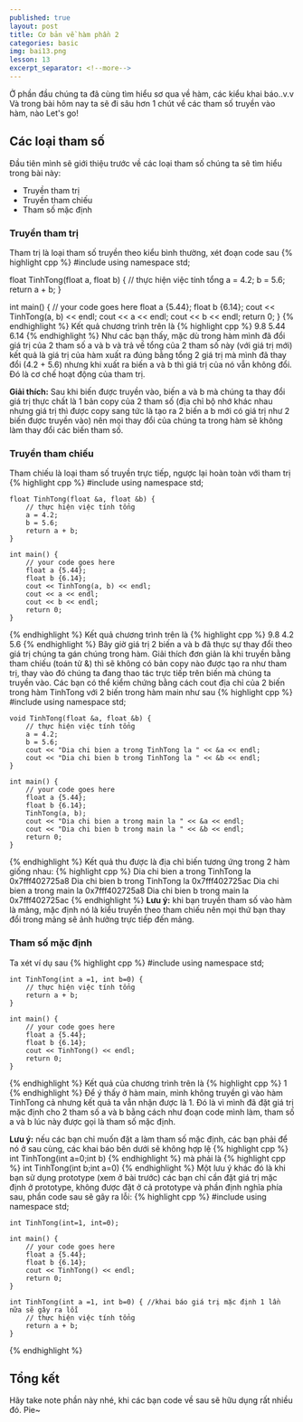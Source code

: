 ```yaml
---
published: true
layout: post
title: Cơ bản về hàm phần 2
categories: basic
img: bai13.png
lesson: 13
excerpt_separator: <!--more-->
---
```

Ở phần đầu chúng ta đã cùng tìm hiểu sơ qua về hàm, các kiểu khai báo..v.v Và trong bài hôm nay ta sẽ đi sâu hơn 1 chút về các tham số truyền vào hàm, nào Let's go!
## Các loại tham số
Đầu tiên mình sẽ giới thiệu trước về các loại tham số chúng ta sẽ tìm hiểu trong bài này:
- Truyền tham trị
- Truyền tham chiếu
- Tham số mặc định

### Truyền tham trị
Tham trị là loại tham số truyền theo kiểu bình thường, xét đoạn code sau
{% highlight cpp %}
#include <iostream>
using namespace std;
 
float TinhTong(float a, float b) {
	// thực hiện việc tính tổng
  	a = 4.2;
  	b = 5.6;
	return a + b;
}
 
int main() {
	// your code goes here
	float a {5.44};
	float b {6.14};
	cout << TinhTong(a, b) << endl;
  	cout << a << endl;
  	cout << b << endl;
	return 0;
}
{% endhighlight %}
Kết quả chương trình trên là
{% highlight cpp %}
	9.8
	5.44
	6.14
{% endhighlight %}
Như các bạn thấy, mặc dù trong hàm mình đã đổi giá trị của 2 tham số a và b và trả về tổng của 2 tham số này (với giá trị mới) kết quả là giá trị của hàm xuất ra đúng bằng tổng 2 giá trị mà mình đã thay đổi (4.2 + 5.6) nhưng khi xuất ra biến a và b thì giá trị của nó vẫn không đổi. Đó là cơ chế hoạt động của tham trị.

**Giải thích:** Sau khi biến được truyền vào, biến a và b mà chúng ta thay đổi giá trị thực chất là 1 bản copy của 2 tham số (địa chỉ bộ nhớ khác nhau nhưng giá trị thì được copy sang tức là tạo ra 2 biến a b mới có giá trị như 2 biến được truyền vào) nên mọi thay đổi của chúng ta trong hàm sẽ không làm thay đổi các biến tham số.
### Truyền tham chiếu
Tham chiếu là loại tham số truyền trực tiếp, ngược lại hoàn toàn với tham trị
{% highlight cpp %}
    #include <iostream>
    using namespace std;
     
    float TinhTong(float &a, float &b) {
    	// thực hiện việc tính tổng
      	a = 4.2;
      	b = 5.6;
    	return a + b;
    }
     
    int main() {
    	// your code goes here
    	float a {5.44};
    	float b {6.14};
    	cout << TinhTong(a, b) << endl;
      	cout << a << endl;
      	cout << b << endl;
    	return 0;
    }
{% endhighlight %}
Kết quả chương trình trên là
{% highlight cpp %}
	9.8
	4.2
	5.6
{% endhighlight %}
Bây giờ giá trị 2 biến a và b đã thực sự thay đổi theo giá trị chúng ta gán chúng trong hàm. Giải thích đơn giản là khi truyền bằng tham chiếu (toán tử &) thì sẽ không có bản copy nào được tạo ra như tham trị, thay vào đó chúng ta đang thao tác trực tiếp trên biến mà chúng ta truyền vào. Các bạn có thể kiểm chứng bằng cách cout địa chỉ của 2 biến trong hàm TinhTong với 2 biến trong hàm main như sau
{% highlight cpp %}
    #include <iostream>
    using namespace std;
     
    void TinhTong(float &a, float &b) {
    	// thực hiện việc tính tổng
      	a = 4.2;
      	b = 5.6;
      	cout << "Dia chi bien a trong TinhTong la " << &a << endl;
      	cout << "Dia chi bien b trong TinhTong la " << &b << endl;
    }
     
    int main() {
    	// your code goes here
    	float a {5.44};
    	float b {6.14};
    	TinhTong(a, b);
      	cout << "Dia chi bien a trong main la " << &a << endl;
      	cout << "Dia chi bien b trong main la " << &b << endl;
    	return 0;
    }
{% endhighlight %}
Kết quả thu được là địa chỉ biến tương ứng trong 2 hàm giống nhau:
{% highlight cpp %}
	Dia chi bien a trong TinhTong la 0x7fff402725a8
	Dia chi bien b trong TinhTong la 0x7fff402725ac
	Dia chi bien a trong main la 0x7fff402725a8
	Dia chi bien b trong main la 0x7fff402725ac
{% endhighlight %}
**Lưu ý:** khi bạn truyền tham số vào hàm là mảng, mặc định nó là kiểu truyền theo tham chiếu nên mọi thứ bạn thay đổi trong mảng sẽ ảnh hưởng trực tiếp đến mảng.
### Tham số mặc định
Ta xét ví dụ sau
{% highlight cpp %}
    #include <iostream>
    using namespace std;
     
    int TinhTong(int a =1, int b=0) {
    	// thực hiện việc tính tổng
    	return a + b;
    }
     
    int main() {
    	// your code goes here
    	float a {5.44};
    	float b {6.14};
    	cout << TinhTong() << endl;
    	return 0;
    }
{% endhighlight %}
Kết quả của chương trình trên là
{% highlight cpp %}
	1
{% endhighlight %}
Để ý thấy ở hàm main, mình không truyền gì vào hàm TinhTong cả nhưng kết quả ta vẫn nhận được là 1. Đó là vì mình đã đặt giá trị mặc định cho 2 tham số a và b bằng cách như đoạn code mình làm, tham số a và b lúc này được gọi là tham số mặc định.

**Lưu ý:** nếu các bạn chỉ muốn đặt a làm tham số mặc định, các bạn phải để nó ở sau cùng, các khai báo bên dưới sẽ không hợp lệ
{% highlight cpp %}
	int TinhTong(int a=0;int b)
{% endhighlight %}
mà phải là
{% highlight cpp %}
	int TinhTong(int b;int a=0)
{% endhighlight %}
Một lưu ý khác đó là khi bạn sử dụng prototype (xem ở bài trước) các bạn chỉ cần đặt giá trị mặc định ở prototype, không được đặt ở cả prototype và phần định nghĩa phía sau, phần code sau sẽ gây ra lỗi:
{% highlight cpp %}
    #include <iostream>
    using namespace std;
     
    int TinhTong(int=1, int=0);
     
    int main() {
    	// your code goes here
    	float a {5.44};
    	float b {6.14};
    	cout << TinhTong() << endl;
    	return 0;
    }
  	
    int TinhTong(int a =1, int b=0) { //khai báo giá trị mặc định 1 lần nữa sẽ gây ra lỗi
    	// thực hiện việc tính tổng
    	return a + b;
    }  	
{% endhighlight %}
## Tổng kết
Hãy take note phần này nhé, khi các bạn code về sau sẽ hữu dụng rất nhiều đó. Pie~
